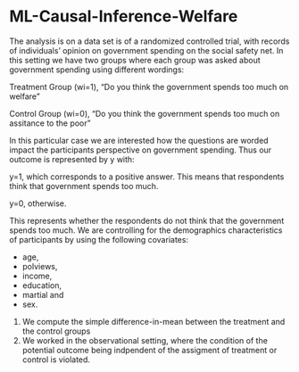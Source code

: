 # ML-Causal-Inference-Welfare

The analysis is on a data set is of a randomized controlled trial, with records of individuals’ opinion on government spending on the social safety net. In this setting we have two groups where each group was asked about government spending using different wordings:

Treatment Group (wi=1), “Do you think the government spends too much on welfare”

Control Group (wi=0), “Do you think the government spends too much on assitance to the poor”

In this particular case we are interested how the questions are worded impact the participants perspective on government spending. Thus our outcome is represented by y
with:

y=1, which corresponds to a positive answer. This means that respondents think that government spends too much.

y=0, otherwise. 

This represents whether the respondents do not think that the government spends too much.
We are controlling for the demographics characteristics of participants by using the following covariates:

* age,
* polviews,
* income,
* education,
* martial and
* sex.

1) We compute the simple difference-in-mean between the treatment and the control groups
2) We worked in the observational setting, where the condition of the potential outcome being indpendent of the assigment of treatment or control is violated. 
